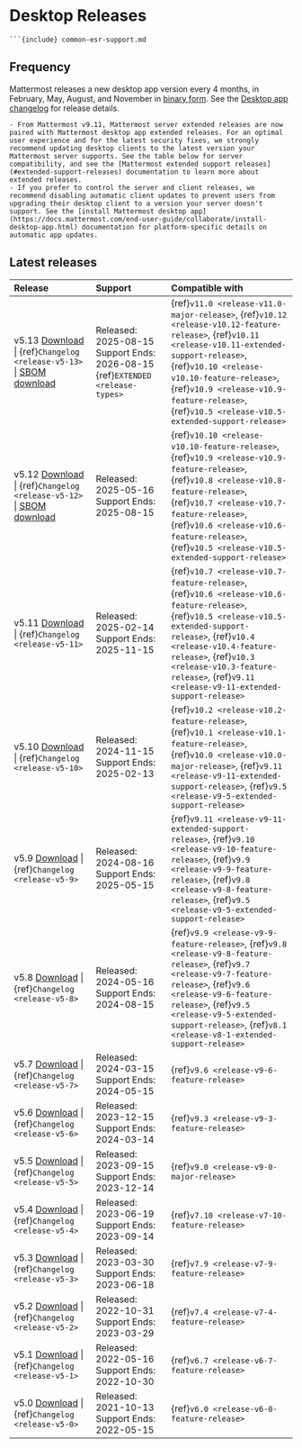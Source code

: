 # Desktop Releases

```{Important}
```{include} common-esr-support.md
```

## Frequency

Mattermost releases a new desktop app version every 4 months, in February, May, August, and November in [binary form](https://docs.mattermost.com/end-user-guide/collaborate/install-desktop-app.html). See the [Desktop app changelog](/product-overview/desktop-app-changelog) for release details.


```{Important}
- From Mattermost v9.11, Mattermost server extended releases are now paired with Mattermost desktop app extended releases. For an optimal user experience and for the latest security fixes, we strongly recommend updating desktop clients to the latest version your Mattermost server supports. See the table below for server compatibility, and see the [Mattermost extended support releases](#extended-support-releases) documentation to learn more about extended releases.
- If you prefer to control the server and client releases, we recommend disabling automatic client updates to prevent users from upgrading their desktop client to a version your server doesn't support. See the [install Mattermost desktop app](https://docs.mattermost.com/end-user-guide/collaborate/install-desktop-app.html) documentation for platform-specific details on automatic app updates.
```

## Latest releases

| **Release** | **Support** | **Compatible with** |
|:---|:---|:---|
| v5.13 [Download](https://github.com/mattermost/desktop/releases/tag/v5.13.1) \| {ref}`Changelog <release-v5-13>` \| [SBOM download](https://github.com/mattermost/desktop/releases/download/v5.13.1/sbom-desktop-v5.13.1.json) | Released: 2025-08-15<br/>Support Ends: 2026-08-15 {ref}`EXTENDED <release-types>` | {ref}`v11.0 <release-v11.0-major-release>`, {ref}`v10.12 <release-v10.12-feature-release>`, {ref}`v10.11 <release-v10.11-extended-support-release>`, {ref}`v10.10 <release-v10.10-feature-release>`, {ref}`v10.9 <release-v10.9-feature-release>`, {ref}`v10.5 <release-v10.5-extended-support-release>` |
| v5.12 [Download](https://github.com/mattermost/desktop/releases/tag/v5.12.1) \| {ref}`Changelog <release-v5-12>` \| [SBOM download](https://github.com/mattermost/desktop/releases/download/v5.12.1/sbom-desktop-v5.12.1.json) | Released: 2025-05-16<br/>Support Ends: 2025-08-15 | {ref}`v10.10 <release-v10.10-feature-release>`, {ref}`v10.9 <release-v10.9-feature-release>`, {ref}`v10.8 <release-v10.8-feature-release>`, {ref}`v10.7 <release-v10.7-feature-release>`, {ref}`v10.6 <release-v10.6-feature-release>`, {ref}`v10.5 <release-v10.5-extended-support-release>` |
| v5.11 [Download](https://github.com/mattermost/desktop/releases/tag/v5.11.3) \| {ref}`Changelog <release-v5-11>` | Released: 2025-02-14<br/>Support Ends: 2025-11-15 | {ref}`v10.7 <release-v10.7-feature-release>`, {ref}`v10.6 <release-v10.6-feature-release>`, {ref}`v10.5 <release-v10.5-extended-support-release>`, {ref}`v10.4 <release-v10.4-feature-release>`, {ref}`v10.3 <release-v10.3-feature-release>`, {ref}`v9.11 <release-v9-11-extended-support-release>` |
| v5.10 [Download](https://github.com/mattermost/desktop/releases/tag/v5.10.2) \| {ref}`Changelog <release-v5-10>` | Released: 2024-11-15<br/>Support Ends: 2025-02-13 | {ref}`v10.2 <release-v10.2-feature-release>`, {ref}`v10.1 <release-v10.1-feature-release>`, {ref}`v10.0 <release-v10.0-major-release>`, {ref}`v9.11 <release-v9-11-extended-support-release>`, {ref}`v9.5 <release-v9-5-extended-support-release>` |
| v5.9 [Download](https://github.com/mattermost/desktop/releases/tag/v5.9.2) \| {ref}`Changelog <release-v5-9>` | Released: 2024-08-16<br/>Support Ends: 2025-05-15 | {ref}`v9.11 <release-v9-11-extended-support-release>`, {ref}`v9.10 <release-v9-10-feature-release>`, {ref}`v9.9 <release-v9-9-feature-release>`, {ref}`v9.8 <release-v9-8-feature-release>`, {ref}`v9.5 <release-v9-5-extended-support-release>` |
| v5.8 [Download](https://github.com/mattermost/desktop/releases/tag/v5.8.0) \| {ref}`Changelog <release-v5-8>` | Released: 2024-05-16<br/>Support Ends: 2024-08-15 | {ref}`v9.9 <release-v9-9-feature-release>`, {ref}`v9.8 <release-v9-8-feature-release>`, {ref}`v9.7 <release-v9-7-feature-release>`, {ref}`v9.6 <release-v9-6-feature-release>`, {ref}`v9.5 <release-v9-5-extended-support-release>`, {ref}`v8.1 <release-v8-1-extended-support-release>` |
| v5.7 [Download](https://github.com/mattermost/desktop/releases/tag/v5.7.0) \| {ref}`Changelog <release-v5-7>` | Released: 2024-03-15<br/>Support Ends: 2024-05-15 | {ref}`v9.6 <release-v9-6-feature-release>` |
| v5.6 [Download](https://github.com/mattermost/desktop/releases/tag/v5.6.0) \| {ref}`Changelog <release-v5-6>` | Released: 2023-12-15<br/>Support Ends: 2024-03-14 | {ref}`v9.3 <release-v9-3-feature-release>` |
| v5.5 [Download](https://github.com/mattermost/desktop/releases/tag/v5.5.1) \| {ref}`Changelog <release-v5-5>` | Released: 2023-09-15<br/>Support Ends: 2023-12-14 | {ref}`v9.0 <release-v9-0-major-release>` |
| v5.4 [Download](https://github.com/mattermost/desktop/releases/tag/v5.4.0) \| {ref}`Changelog <release-v5-4>` | Released: 2023-06-19<br/>Support Ends: 2023-09-14 | {ref}`v7.10 <release-v7-10-feature-release>` |
| v5.3 [Download](https://github.com/mattermost/desktop/releases/tag/v5.3.1) \| {ref}`Changelog <release-v5-3>` | Released: 2023-03-30<br/>Support Ends: 2023-06-18 | {ref}`v7.9 <release-v7-9-feature-release>` |
| v5.2 [Download](https://github.com/mattermost/desktop/releases/tag/v5.2.2) \| {ref}`Changelog <release-v5-2>` | Released: 2022-10-31<br/>Support Ends: 2023-03-29 | {ref}`v7.4 <release-v7-4-feature-release>` |
| v5.1 [Download](https://github.com/mattermost/desktop/releases/tag/v5.1.1) \| {ref}`Changelog <release-v5-1>` | Released: 2022-05-16<br/>Support Ends: 2022-10-30 | {ref}`v6.7 <release-v6-7-feature-release>` |
| v5.0 [Download](https://github.com/mattermost/desktop/releases/tag/v5.0.4) \| {ref}`Changelog <release-v5-0>` | Released: 2021-10-13<br/>Support Ends: 2022-05-15 | {ref}`v6.0 <release-v6-0-feature-release>` |
